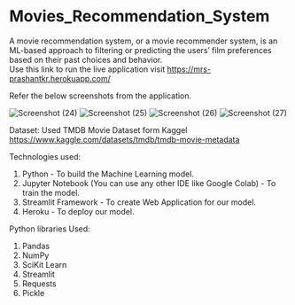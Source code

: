 # Movies_Recommendation_System
A movie recommendation system, or a movie recommender system, is an ML-based approach to filtering or predicting the users’ film preferences based on their past choices and behavior.  
Use this link to run the live application visit https://mrs-prashantkr.herokuapp.com/

Refer the below screenshots from the application.

![Screenshot (24)](https://user-images.githubusercontent.com/67437394/187527745-acf97bae-740a-4b31-b177-6d5563e5b2f2.png)
![Screenshot (25)](https://user-images.githubusercontent.com/67437394/187527763-3b6c42ee-82cb-465a-a9a5-12f97b7d4ffb.png)
![Screenshot (26)](https://user-images.githubusercontent.com/67437394/187527770-863baa76-4b5d-4a23-8ac5-cdcf7756a028.png)
![Screenshot (27)](https://user-images.githubusercontent.com/67437394/187527777-1870e425-47bd-4739-9877-f098993d3eb5.png)

Dataset:
Used TMDB Movie Dataset form Kaggel https://www.kaggle.com/datasets/tmdb/tmdb-movie-metadata

Technologies used:
1. Python - To build the Machine Learning model.
2. Jupyter Notebook (You can use any other IDE like Google Colab) - To train the model.
3. Streamlit Framework - To create Web Application for our model.
4. Heroku - To deploy our model.

Python libraries Used:
1. Pandas
2. NumPy
3. SciKit Learn
4. Streamlit
5. Requests
6. Pickle

